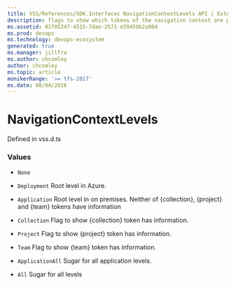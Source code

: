 ```yaml
---
title: VSS/References/SDK.Interfaces NavigationContextLevels API | Extensions for Azure DevOps Services
description: flags to show which tokens of the navigation context are present in the current request url. the request url&#x27;s context part are formed like http://server:port[/{collection}[/{project}[/{team}]]][/_admin]/_{controller}/{action} The tokens {collection}, {project} and {team} are navigation level tokens whereas _admin segment is a switch to show admin areas of the site.
ms.assetid: 01705247-4515-7dae-2571-e59459b2a804
ms.prod: devops
ms.technology: devops-ecosystem
generated: true
ms.manager: jillfra
ms.author: chcomley
author: chcomley
ms.topic: article
monikerRange: '>= tfs-2017'
ms.date: 08/04/2016
---
```


# NavigationContextLevels

Defined in vss.d.ts

### Values

* `None` 

* `Deployment` Root level in Azure.

* `Application` Root level in on premises. Neither of {collection}, {project} and {team} tokens have information

* `Collection` Flag to show {collection} token has information.

* `Project` Flag to show {project} token has information.

* `Team` Flag to show {team} token has information.

* `ApplicationAll` Sugar for all application levels.

* `All` Sugar for all levels

